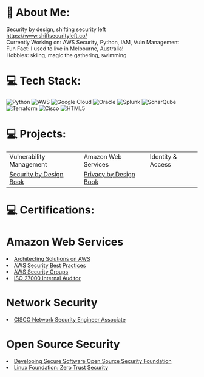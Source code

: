 # 💫 About Me:
Security by design, shifting security left
<br>https://www.shiftsecurityleft.co/
<br>Currently Working on: AWS Security, Python, IAM, Vuln Management
<br>Fun Fact: I used to live in Melbourne, Australia! 
<br>Hobbies: skiing, magic the gathering, swimming

# 💻 Tech Stack:
![Python](https://img.shields.io/badge/python-3670A0?style=for-the-badge&logo=python&logoColor=ffdd54) ![AWS](https://img.shields.io/badge/AWS-%23FF9900.svg?style=for-the-badge&logo=amazon-aws&logoColor=white) ![Google Cloud](https://img.shields.io/badge/GoogleCloud-%234285F4.svg?style=for-the-badge&logo=google-cloud&logoColor=white) ![Oracle](https://img.shields.io/badge/Oracle-F80000?style=for-the-badge&logo=oracle&logoColor=white) ![Splunk](https://img.shields.io/badge/splunk-%23000000.svg?style=for-the-badge&logo=splunk&logoColor=white) ![SonarQube](https://img.shields.io/badge/SonarQube-black?style=for-the-badge&logo=sonarqube&logoColor=4E9BCD) ![Terraform](https://img.shields.io/badge/terraform-%235835CC.svg?style=for-the-badge&logo=terraform&logoColor=white) ![Cisco](https://img.shields.io/badge/cisco-%23049fd9.svg?style=for-the-badge&logo=cisco&logoColor=black) ![HTML5](https://img.shields.io/badge/html5-%23E34F26.svg?style=for-the-badge&logo=html5&logoColor=white)

# 💻 Projects: 
 <table>
  <tr>
    <td>Vulnerability Management</td>
    <td>Amazon Web Services</td>
    <td>Identity & Access</td>
  </tr>
  <tr>
    <td> <a href="https://www.slideshare.net/slideshow/security-by-design-manual-an-introduction-to-shifting-security-left/272386872">Security by Design Book<a/></td>
    <td><a href="https://www.slideshare.net/slideshow/privacy-by-design-manual-an-introduction-to-shifting-privacy-left/272386871">Privacy by Design Book<a/></td>
  </tr>
</table> 

# 💻 Certifications:
<h1>Amazon Web Services</h1>
<li><a href="https://reginaawsbucket.s3.us-east-2.amazonaws.com/Architecting_On_AWS_ReginaRMRMU38WB7B8.pdf">Architecting Solutions on AWS</a></li>
<li><a href="https://reginaawsbucket.s3.us-east-2.amazonaws.com/AWS-security-best-practices.pdf">AWS Security Best Practices</a></li>
<li><a href="https://reginaawsbucket.s3.us-east-2.amazonaws.com/Protecting-your-AWS-instance-with-security-groups.pdf">AWS Security Groups</a></li>
<li><a href="https://reginaawsbucket.s3.us-east-2.amazonaws.com/Regina's+Certifications/ISO2700-13.pdf">ISO 27000 Internal Auditor</a></li>
<h1>Network Security</h1>
<li><a href="https://reginaawsbucket.s3.us-east-2.amazonaws.com/Regina's+Certifications/Cisco+NSE.pdf">CISCO Network Security Engineer Associate</a></li>
<h1>Open Source Security</h1>
<li><a href="https://reginaawsbucket.s3.us-east-2.amazonaws.com/Regina's+Certifications/Cisco+NSE.pdf](https://reginaawsbucket.s3.us-east-2.amazonaws.com/Regina's+Certifications/Developing_Secure_Software_reginagrogan.pdf](https://reginaawsbucket.s3.us-east-2.amazonaws.com/Regina's+Certifications/Developing_Secure_Software_reginagrogan.pdf">Developing Secure Software Open Source Security Foundation</a></li>
<li><a href="https://reginaawsbucket.s3.us-east-2.amazonaws.com/Regina's+Certifications/LinuxFoundationX+ZTS.pdf">Linux Foundation: Zero Trust Security </a></li>
